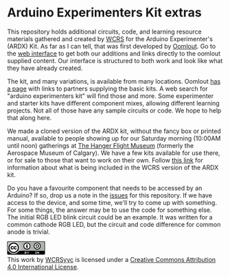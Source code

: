# Arduino Experimenters Kit extras

This repository holds additional circuits, code, and learning resource materials gathered and created by [WCRS](https://wcrsyyc.github.io) for the Arduino Experimenter's (ARDX) Kit.  As far as I can tell, that was first developed by <a href="http:www.oomlout.com">Oomlout</a>.  Go to the [web interface](https://wcrsyyc.github.io/ardx) to get both our additions and links directly to the oomlout supplied content.  Our interface is structured to both work and look like what they have already created.

The kit, and many variations, is available from many locations.  Oomlout [has a page](http://www.oomlout.com/a/distr/) with links to partners supplying the basic kits.  A web search for "arduino experimenters kit" will find those and more.  Some experimenter and starter kits have different component mixes, allowing different learning projects.  Not all of those have any sample circuits or code.  We hope to help that along here.

We made a cloned version of the ARDX kit, without the fancy box or printed manual, available to people showing up for our Saturday morning (10:00AM until noon) gatherings at [The Hanger Flight Museum](http://www.thehangarmuseum.ca/) (formerly the Aerospace Museum of Calgary).  We have a few kits available for use there, or for sale to those that want to work on their own.  Follow [this link](kit-contents.html) for information about what is being included in the WCRS version of the ARDX kit.

Do you have a favourite component that needs to be accessed by an Arduino?  If so, drop us a note in the [issues](https://github.com/WCRSyyc/ardx/issues) for this repository.  If we have access to the device, and some time, we'll try to come up with something.  For some things, the answer may be to use the code for something else.  The initial RGB LED blink circuit could be an example.  It was written for a common cathode RGB LED, but the circuit and code difference for common anode is trivial.

<a rel="license" href="http://creativecommons.org/licenses/by/4.0/"><img alt="Creative Commons License" style="border-width:0" src="/img/88x31.png" /></a><br />This work by <a xmlns:cc="http://creativecommons.org/ns#" href="http://robotgames.com/" property="cc:attributionName" rel="cc:attributionURL">WCRSyyc</a> is licensed under a <a rel="license" href="http://creativecommons.org/licenses/by/4.0/">Creative Commons Attribution 4.0 International License</a>.
